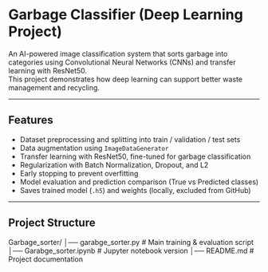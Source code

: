 # Garbage Classifier (Deep Learning Project)

An AI-powered image classification system that sorts garbage into categories using Convolutional Neural Networks (CNNs) and transfer learning with ResNet50.  
This project demonstrates how deep learning can support better waste management and recycling.

---

## Features
- Dataset preprocessing and splitting into train / validation / test sets  
- Data augmentation using `ImageDataGenerator`  
- Transfer learning with ResNet50, fine-tuned for garbage classification  
- Regularization with Batch Normalization, Dropout, and L2  
- Early stopping to prevent overfitting  
- Model evaluation and prediction comparison (True vs Predicted classes)  
- Saves trained model (`.h5`) and weights (locally, excluded from GitHub)  

---

## Project Structure
Garbage_sorter/
│── garabge_sorter.py # Main training & evaluation script
│── Garabge_sorter.ipynb # Jupyter notebook version
│── README.md # Project documentation






